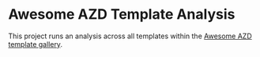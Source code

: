 # Awesome AZD Template Analysis

This project runs an analysis across all templates within the [Awesome AZD template gallery](https://azure.github.io/awesome-azd/).
